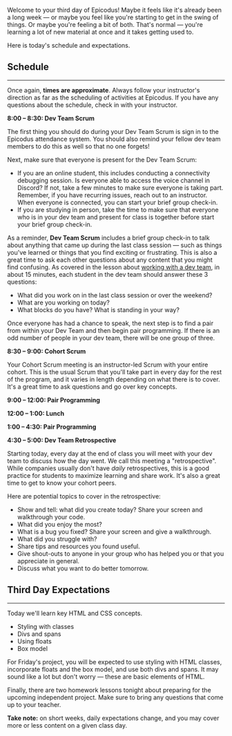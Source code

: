Welcome to your third day of Epicodus! Maybe it feels like it's already been a long week — or maybe you feel like you're starting to get in the swing of things. Or maybe you're feeling a bit of both. That's normal — you're learning a lot of new material at once and it takes getting used to.

Here is today's schedule and expectations.

## Schedule

---

Once again, **times are approximate**. Always follow your instructor's direction as far as the scheduling of activities at Epicodus. If you have any questions about the schedule, check in with your instructor.

**8:00 – 8:30: Dev Team Scrum**

The first thing you should do during your Dev Team Scrum is sign in to the Epicodus attendance system. You should also remind your fellow dev team members to do this as well so that no one forgets!

Next, make sure that everyone is present for the Dev Team Scrum: 

- If you are an online student, this includes conducting a connectivity debugging session. Is everyone able to access the voice channel in Discord? If not, take a few minutes to make sure everyone is taking part. Remember, if you have recurring issues, reach out to an instructor. When everyone is connected, you can start your brief group check-in.
- If you are studying in person, take the time to make sure that everyone who is in your dev team and present for class is together before start your brief group check-in.

As a reminder, **Dev Team Scrum** includes a brief group check-in to talk about anything that came up during the last class session — such as things you've learned or things that you find exciting or frustrating. This is also a great time to ask each other questions about any content that you might find confusing. As covered in the lesson about [working with a dev team](https://new.learnhowtoprogram.com/prework/getting-started-with-intro-to-programming/working-with-a-dev-team), in about 15 minutes, each student in the dev team should answer these 3 questions:

* What did you work on in the last class session or over the weekend?
* What are you working on today?
* What blocks do you have? What is standing in your way?

Once everyone has had a chance to speak, the next step is to find a pair from within your Dev Team and then begin pair programming. If there is an odd number of people in your dev team, there will be one group of three. 

**8:30 – 9:00: Cohort Scrum**

Your Cohort Scrum meeting is an instructor-led Scrum with your entire cohort. This is the usual Scrum that you'll take part in every day for the rest of the program, and it varies in length depending on what there is to cover. It's a great time to ask questions and go over key concepts.

**9:00 – 12:00: Pair Programming** 

**12:00 – 1:00: Lunch**

**1:00 – 4:30: Pair Programming**

**4:30 – 5:00: Dev Team Retrospective**

Starting today, every day at the end of class you will meet with your dev team to discuss how the day went. We call this meeting a "retrospective". While companies usually don't have _daily_ retrospectives, this is a good practice for students to maximize learning and share work. It's also a great time to get to know your cohort peers.

Here are potential topics to cover in the retrospective:

* Show and tell: what did you create today? Share your screen and walkthrough your code.
* What did you enjoy the most?
* What is a bug you fixed? Share your screen and give a walkthrough.
* What did you struggle with?
* Share tips and resources you found useful.
* Give shout-outs to anyone in your group who has helped you or that you appreciate in general.
* Discuss what you want to do better tomorrow.

## Third Day Expectations

---

Today we'll learn key HTML and CSS concepts.

* Styling with classes
* Divs and spans
* Using floats
* Box model

For Friday's project, you will be expected to use styling with HTML classes, incorporate floats and the box model, and use both divs and spans. It may sound like a lot but don't worry — these are basic elements of HTML.

Finally, there are two homework lessons tonight about preparing for the upcoming independent project. Make sure to bring any questions that come up to your teacher.

**Take note:** on short weeks, daily expectations change, and you may cover more or less content on a given class day.